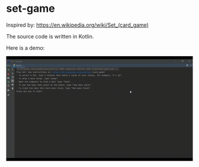 # set-game
Inspired by: https://en.wikipedia.org/wiki/Set_(card_game)

The source code is written in Kotlin.

Here is a demo:

![Demo Set Game](./set-game.gif)

